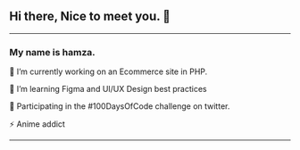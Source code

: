 ## Hi there, Nice to meet you. 👋
--------------------------------------------------------------------
### My name is hamza.

🔭  I’m currently working on an Ecommerce site in PHP.

🌱  I’m learning Figma and UI/UX Design best practices

💫  Participating in the #100DaysOfCode challenge on twitter.

⚡️ Anime addict

***********************************************************************
<!--
**adomhamza/adomhamza** is a ✨ _special_ ✨ repository because its `README.md` (this file) appears on your GitHub profile.


Here are some ideas to get you started:

- 🔭 I’m currently working on ...
- 🌱 I’m currently learning ...
- 👯 I’m looking to collaborate on ...
- 🤔 I’m looking for help with ...
- 💬 Ask me about ...
- 📫 How to reach me: ...
- 😄 Pronouns: ...
- ⚡ Fun fact: ...
-->
